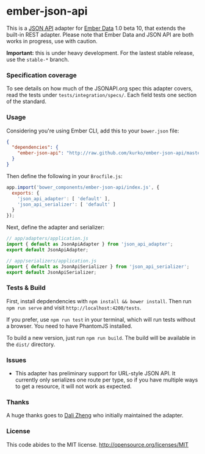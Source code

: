 # ember-json-api

[](https://travis-ci.org/kurko/ember-json-api.svg?branch=master)

This is a [JSON API](http://jsonapi.org) adapter for [Ember Data](http://github.com/emberjs/data)
1.0 beta 10, that extends the built-in REST adapter. Please note that Ember Data
and JSON API are both works in progress, use with caution.

**Important:** this is under heavy development. For the lastest stable release,
use the `stable-*` branch.

### Specification coverage

To see details on how much of the JSONAPI.org spec this adapter covers, read the
tests under `tests/integration/specs/`. Each field tests one section of the
standard.

### Usage

Considering you're using Ember CLI, add this to your `bower.json` file:

```json
{
  "dependencies": {
    "ember-json-api": "http://raw.github.com/kurko/ember-json-api/master/dist/ember-json-api.js"
  }
}
```

Then define the following in your `Brocfile.js`:

```js
app.import('bower_components/ember-json-api/index.js', {
  exports: {
    'json_api_adapter': [ 'default' ],
    'json_api_serializer': [ 'default' ]
  }
});
```

Next, define the adapter and serializer:

```js
// app/adapters/application.js
import { default as JsonApiAdapter } from 'json_api_adapter';
export default JsonApiAdapter;

// app/serializers/application.js
import { default as JsonApiSerializer } from 'json_api_serializer';
export default JsonApiSerializer;
```

### Tests & Build

First, install depdendencies with `npm install && bower install`. Then run
`npm run serve` and visit `http://localhost:4200/tests`.

If you prefer, use `npm run test` in your terminal, which will run tests
without a browser. You need to have PhantomJS installed.

To build a new version, just run `npm run build`. The build will be
available in the `dist/` directory.

### Issues

- This adapter has preliminary support for URL-style JSON API. It currently
only serializes one route per type, so if you have multiple ways to get a
resource, it will not work as expected.

### Thanks

A huge thanks goes to [Dali Zheng](https://github.com/daliwali) who initially
maintained the adapter.

### License

This code abides to the MIT license. http://opensource.org/licenses/MIT
